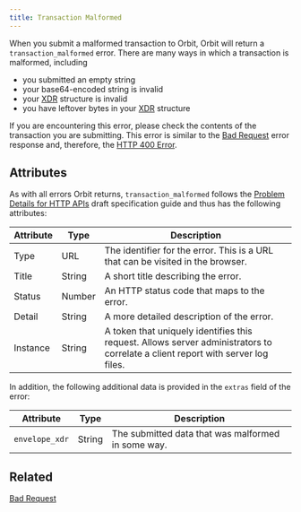 ```yaml
---
title: Transaction Malformed
---
```


When you submit a malformed transaction to Orbit, Orbit will return a `transaction_malformed` error. There are many ways in which a transaction is malformed, including
* you submitted an empty string
* your base64-encoded string is invalid
* your [XDR](../../learn/xdr.md) structure is invalid
* you have leftover bytes in your [XDR](../../learn/xdr.md) structure

If you are encountering this error, please check the contents of the transaction you are submitting. This error is similar to the [Bad Request](./bad-request.md) error response and, therefore, the [HTTP 400 Error](https://developer.mozilla.org/en-US/docs/Web/HTTP/Response_codes).

## Attributes

As with all errors Orbit returns, `transaction_malformed` follows the [Problem Details for HTTP APIs](https://tools.ietf.org/html/draft-ietf-appsawg-http-problem-00) draft specification guide and thus has the following attributes:

| Attribute | Type   | Description                                                                                                                     |
| --------- | ----   | ------------------------------------------------------------------------------------------------------------------------------- |
| Type      | URL    | The identifier for the error.  This is a URL that can be visited in the browser.                                                |
| Title     | String | A short title describing the error.                                                                                             |
| Status    | Number | An HTTP status code that maps to the error.                                                                                     |
| Detail    | String | A more detailed description of the error.                                                                                       |
| Instance  | String | A token that uniquely identifies this request. Allows server administrators to correlate a client report with server log files. |

In addition, the following additional data is provided in the `extras` field of the error:

| Attribute      | Type   | Description                                        |
|----------------|--------|----------------------------------------------------|
| `envelope_xdr` | String | The submitted data that was malformed in some way. |


## Related

[Bad Request](./bad-request.md)
